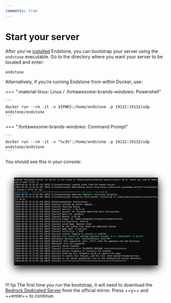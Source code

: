 ```yaml
---
comments: true
---
```


# Start your server

After you've [installed] Endstone, you can bootstrap your server using the `endstone` executable. Go to the directory
where you want your server to be located and enter:

```
endstone
```

Alternatively, if you're running Endstone from within Docker, use:

=== ":material-linux: Linux / :fontawesome-brands-windows: Powershell"

    ```
    docker run --rm -it -v ${PWD}:/home/endstone -p 19132:19132/udp endstone/endstone
    ```

=== ":fontawesome-brands-windows: Command Prompt"

    ```
    docker run --rm -it -v "%cd%":/home/endstone -p 19132:19132/udp endstone/endstone
    ```

You should see this in your console:

![Start your server](start-your-server.png)

!!! tip
    The first time you run the bootstrap, it will need to download the [Bedrock Dedicated Server] from the official
    mirror. Press ++y++ and ++enter++ to continue.


[installed]: installation.md

[Bedrock Dedicated Server]: https://www.minecraft.net/en-us/download/server/bedrock